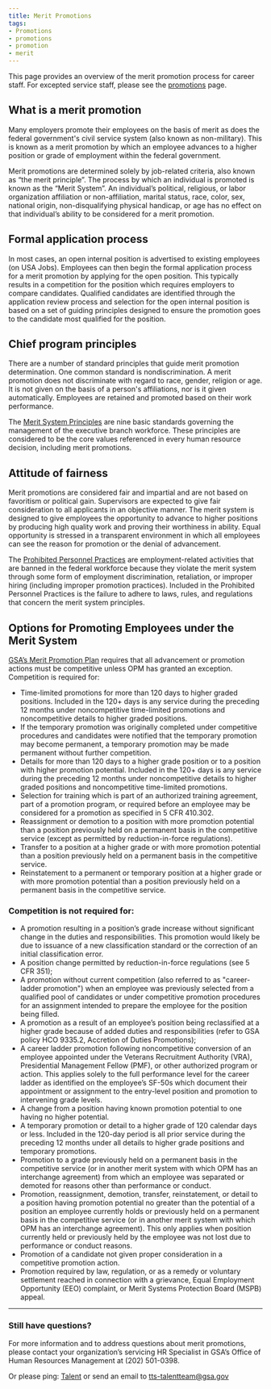 ```yaml
---
title: Merit Promotions
tags:
- Promotions
- promotions
- promotion
- merit
---
```


This page provides an overview of the merit promotion process for career staff.  For excepted service staff, please see the [promotions](https://handbook.18f.gov/promotions/) page.

## What is a merit promotion

Many employers promote their employees on the basis of merit as does the federal government's civil service system (also known as non-military). This is known as a merit promotion by which an employee advances to a higher position or grade of employment within the federal government.

Merit promotions are determined solely by job-related criteria, also known as “the merit principle”. The process by which an individual is promoted is known as the “Merit System”. An individual’s political, religious, or labor organization affiliation or non-affiliation, marital status, race, color, sex, national origin, non-disqualifying physical handicap, or age has no effect on that individual’s ability to be considered for a merit promotion.

## Formal application process

In most cases, an open internal position is advertised to existing employees (on USA Jobs). Employees can then begin the formal application process for a merit promotion by applying for the open position. This typically results in a competition for the position which requires employers to compare candidates. Qualified candidates are identified through the application review process and selection for the open internal position is based on a set of guiding principles designed to ensure the promotion goes to the candidate most qualified for the position.

## Chief program principles

There are a number of standard principles that guide merit promotion  determination. One common standard is nondiscrimination. A merit promotion does not discriminate with regard to race, gender, religion or age. It is not given on the basis of a person's affiliations, nor is it given automatically. Employees are retained and promoted based on their work performance.

The [Merit System Principles](https://hru.gov/Studio_Recruitment/HT_01_Merit_System_Principles.aspx_) are nine basic standards governing the management of the executive branch workforce. These principles are considered to be the core values referenced in every human resource decision, including merit promotions.


## Attitude of fairness

Merit promotions are considered fair and impartial and are not based on favoritism or political gain. Supervisors are expected to give fair consideration to all applicants in an objective manner. The merit system is designed to give employees the opportunity to advance to higher positions by producing high quality work and proving their worthiness in ability. Equal opportunity is stressed in a transparent environment in which all employees can see the reason for promotion or the denial of advancement.   

The [Prohibited Personnel Practices](https://hru.gov/Studio_Recruitment/HT_01_Prohibited_Personnel_Practices.aspx) are employment-related activities that are banned in the federal workforce because they violate the merit system through some form of employment discrimination, retaliation, or improper hiring (including improper promotion practices). Included in the Prohibited Personnel Practices is the failure to adhere to laws, rules, and regulations that concern the merit system principles.

## Options for Promoting Employees under the Merit System

[GSA’s Merit Promotion Plan](https://insite.gsa.gov/portal/content/534294) requires that all advancement or promotion actions must be competitive unless OPM has granted an exception. Competition is required for:

  * Time-limited promotions for more than 120 days to higher graded positions. Included in the 120+ days is any service during the preceding 12 months under noncompetitive time-limited promotions and noncompetitive details to higher graded positions.
  * If the temporary promotion was originally completed under competitive procedures and candidates were notified that the temporary promotion may become permanent, a temporary promotion may be made permanent without further competition.  
  * Details for more than 120 days to a higher grade position or to a position with higher promotion potential. Included in the 120+ days is any service during the preceding 12 months under noncompetitive details to higher graded positions and noncompetitive time-limited promotions.
  * Selection for training which is part of an authorized training agreement, part of a promotion program, or required before an employee may be considered for a promotion as specified in 5 CFR 410.302.
  * Reassignment or demotion to a position with more promotion potential than a position previously held on a permanent basis in the competitive service (except as permitted by reduction-in-force regulations).
  * Transfer to a position at a higher grade or with more promotion potential than a position previously held on a permanent basis in the competitive service.
  * Reinstatement to a permanent or temporary position at a higher grade or with more promotion potential than a position previously held on a permanent basis in the competitive service.

### Competition is **not** required for:

  * A promotion resulting in a position’s grade increase without significant change in the duties and responsibilities. This promotion would likely be due to issuance of a new classification standard or the correction of an initial classification error.
  * A position change permitted by reduction-in-force regulations (see 5 CFR 351);
  * A promotion without current competition (also referred to as "career-ladder promotion") when an employee was previously selected from a qualified pool of candidates or under competitive promotion procedures for an assignment intended to prepare the employee for the position being filled.  
  * A promotion as a result of an employee’s position being reclassified at a higher grade because of added duties and responsibilities (refer to GSA policy HCO 9335.2, Accretion of Duties Promotions);
  * A career ladder promotion following noncompetitive conversion of an employee appointed under the Veterans Recruitment Authority (VRA), Presidential Management Fellow (PMF), or other authorized program or action. This applies solely to the full performance level for the career ladder as identified on the employee’s SF-50s which document their appointment or assignment to the entry-level position and promotion to intervening grade levels.
  * A change from a position having known promotion potential to one having no higher potential.
  * A temporary promotion or detail to a higher grade of 120 calendar days or less. Included in the 120-day period is all prior service during the preceding 12 months under all details to higher grade positions and temporary promotions.
  * Promotion to a grade previously held on a permanent basis in the competitive service (or in another merit system with which OPM has an interchange agreement) from which an employee was separated or demoted for reasons other than performance or conduct.
  * Promotion, reassignment, demotion, transfer, reinstatement, or detail to a position having promotion potential no greater than the potential of a position an employee currently holds or previously held on a permanent basis in the competitive service (or in another merit system with which OPM has an interchange agreement). This only applies when position currently held or previously held by the employee was not lost due to performance or conduct reasons.
  * Promotion of a candidate not given proper consideration in a competitive promotion action.
  * Promotion required by law, regulation, or as a remedy or voluntary settlement reached in connection with a grievance, Equal Employment Opportunity (EEO) complaint, or Merit Systems Protection Board (MSPB) appeal.

--------------------------------------------------------------------------------

### Still have questions?

For more information and to address questions about merit promotions, please contact your organization’s servicing HR Specialist in GSA’s Office of Human Resources Management at (202) 501-0398.

Or please ping: [Talent](https://gsa-tts.slack.com/messages/talent) or send an email to [tts-talentteam@gsa.gov](mailto:tts-talentteam@gsa.gov)
